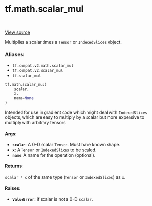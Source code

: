 <div itemscope itemtype="http://developers.google.com/ReferenceObject">
<meta itemprop="name" content="tf.math.scalar_mul" />
<meta itemprop="path" content="Stable" />
</div>

# tf.math.scalar_mul

<!-- Insert buttons -->

<table class="tfo-notebook-buttons tfo-api" align="left">
</table>

<a target="_blank" href="/code/stable/tensorflow/python/ops/math_ops.py">View source</a>



<!-- Start diff -->
Multiplies a scalar times a `Tensor` or `IndexedSlices` object.

### Aliases:

* `tf.compat.v2.math.scalar_mul`
* `tf.compat.v2.scalar_mul`
* `tf.scalar_mul`


``` python
tf.math.scalar_mul(
    scalar,
    x,
    name=None
)
```



<!-- Placeholder for "Used in" -->

Intended for use in gradient code which might deal with `IndexedSlices`
objects, which are easy to multiply by a scalar but more expensive to
multiply with arbitrary tensors.

#### Args:


* <b>`scalar`</b>: A 0-D scalar `Tensor`. Must have known shape.
* <b>`x`</b>: A `Tensor` or `IndexedSlices` to be scaled.
* <b>`name`</b>: A name for the operation (optional).


#### Returns:

`scalar * x` of the same type (`Tensor` or `IndexedSlices`) as `x`.



#### Raises:


* <b>`ValueError`</b>: if scalar is not a 0-D `scalar`.